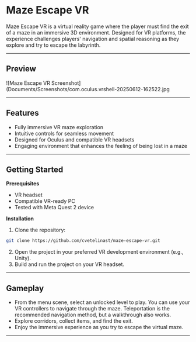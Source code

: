 # Maze Escape VR

Maze Escape VR is a virtual reality game where the player must find the exit of a maze in an immersive 3D environment. Designed for VR platforms, the experience challenges players' navigation and spatial reasoning as they explore and try to escape the labyrinth.

---

## Preview
![Maze Escape VR Screenshot](Documents/Screenshots/com.oculus.vrshell-20250612-162522.jpg

---

## Features

- Fully immersive VR maze exploration
- Intuitive controls for seamless movement
- Designed for Oculus and compatible VR headsets
- Engaging environment that enhances the feeling of being lost in a maze

---

## Getting Started

**Prerequisites**

- VR headset
- Compatible VR-ready PC
- Tested with Meta Quest 2 device

**Installation**

1. Clone the repository:

```bash
git clone https://github.com/cvetelinast/maze-escape-vr.git
```

2. Open the project in your preferred VR development environment (e.g., Unity).
3. Build and run the project on your VR headset.

---

## Gameplay

- From the menu scene, select an unlocked level to play. You can use your VR controllers to navigate through the maze. Teleportation is the recommended navigation method, but a walkthrough also works.
- Explore corridors, collect items, and find the exit.
- Enjoy the immersive experience as you try to escape the virtual maze.

---
